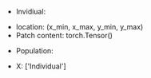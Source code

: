 - Invidiual:
+ location: (x_min, x_max, y_min, y_max)
+ Patch content: torch.Tensor()

- Population:
+ X: ['Individual']
